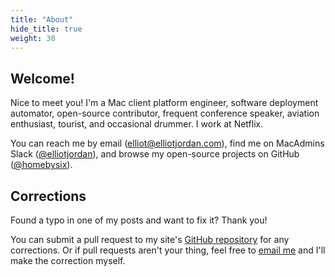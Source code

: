 ```yaml
---
title: "About"
hide_title: true
weight: 30
---
```


## Welcome!

Nice to meet you! I'm a Mac client platform engineer, software deployment automator, open-source contributor, frequent conference speaker, aviation enthusiast, tourist, and occasional drummer. I work at Netflix.

You can reach me by email ([elliot@elliotjordan.com](mailto:elliot@elliotjordan.com)), find me on MacAdmins Slack ([@elliotjordan](https://app.slack.com/client/T04QVKUQG/C0533K6HC/user_profile/U063VGCDV)), and browse my open-source projects on GitHub ([@homebysix](https://github.com/homebysix)).

## Corrections

Found a typo in one of my posts and want to fix it? Thank you!

You can submit a pull request to my site's [GitHub repository](https://github.com/homebysix/ejdotcom) for any corrections. Or if pull requests aren't your thing, feel free to [email me](mailto:elliot@elliotjordan.com?subject=Correction%20for%20elliotjordan.com) and I'll make the correction myself.
